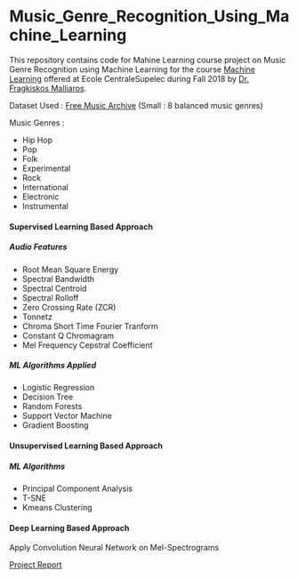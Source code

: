 # Music_Genre_Recognition_Using_Machine_Learning
This repository contains code for Mahine Learning course project on Music Genre Recognition using Machine Learning for the course [Machine Learning](http://fragkiskos.me/teaching/ML-F18/) offered at Ecole CentraleSupelec during Fall 2018 by [Dr. Fragkiskos Malliaros](http://fragkiskos.me/).

Dataset Used : [Free Music Archive](https://arxiv.org/abs/1612.01840) (Small : 8 balanced music genres)

Music Genres :
* Hip Hop
* Pop
* Folk
* Experimental
* Rock
* International
* Electronic
* Instrumental

#### Supervised Learning Based Approach

##### Audio Features
* Root Mean Square Energy
* Spectral Bandwidth
* Spectral Centroid
* Spectral Rolloff
* Zero Crossing Rate (ZCR)
* Tonnetz
* Chroma Short Time Fourier Tranform
* Constant Q Chromagram
* Mel Frequency Cepstral Coefficient

##### ML Algorithms Applied
* Logistic Regression
* Decision Tree
* Random Forests
* Support Vector Machine
* Gradient Boosting

#### Unsupervised Learning Based Approach

##### ML Algorithms
* Principal Component Analysis
* T-SNE
* Kmeans Clustering

#### Deep Learning Based Approach
Apply Convolution Neural Network on Mel-Spectrograms

[Project Report](Music_Genre_Recognition_Ayush_Louis_Mohamed_ML_Project_Report.pdf)
